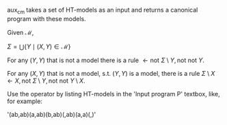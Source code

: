 $\mathsf{aux_{cm}}$ takes a set of HT-models as an input and returns a canonical program with these models.

Given $\mathcal{M}$,

$\Sigma =\bigcup\{Y\mid (X,Y)\in\mathcal{M}\}$

For any $(Y,Y)$ that is not a model there is a rule $\leftarrow\textrm{not}\ \Sigma\setminus Y, \textrm{not}\ \textrm{not}\ Y$.

For any $(X,Y)$ that is not a model, s.t. $(Y,Y)$ is a model, there is a rule $\Sigma\setminus X\leftarrow X,\textrm{not}\ \Sigma\setminus Y, \textrm{not}\ \textrm{not}\ Y\setminus X$.

Use the operator by listing HT-models in the 'Input program P' textbox, like, for example:

'(ab,ab)(a,ab)(b,ab)(,ab)(a,a)(,)'
